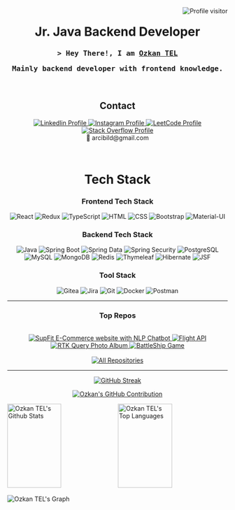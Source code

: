 <a href="https://github.com/requiet2k">
  <img align="right" src="https://komarev.com/ghpvc/?username=requiet2k&label=Visitors&color=0e75b6&style=flat" alt="Profile visitor" />
</a>

<div align="center">
  <h1>Jr. Java Backend Developer</h1>
</div>

<h3 align="center">
        <samp>&gt; Hey There!, I am
                <b><a target="_blank" href="https://github.com/requiet2k">Ozkan TEL</a></b>
        </samp>
  <p align="center">
  <samp>Mainly backend developer with frontend knowledge.</samp>
  </p>
</h3>
<br/>
<h2 align="center">Contact</h2>
<p align="center">
   <a href="https://www.linkedin.com/in/ozkantel/" target="_blank">
    <img src="https://img.shields.io/badge/LinkedIn-0077B5?style=for-the-badge&logo=linkedin&logoColor=white" alt="Linkedlin Profile"/>
   </a>
   <a href="https://www.instagram.com/ozkan1k/" target="_blank">
    <img src="https://img.shields.io/badge/Instagram-fe4164?style=for-the-badge&logo=instagram&logoColor=white" alt="Instagram Profile" />
   </a> 
  <a href="https://leetcode.com/arcibild/" target="_blank">
     <img src="https://img.shields.io/badge/LeetCode-FFA116?style=for-the-badge&logo=leetcode&logoColor=white" alt="LeetCode Profile"/>
   </a> 
  <a href="https://stackoverflow.com/users/21624113/requiet" target="_blank">
     <img src="https://img.shields.io/badge/StackOverflow-000000?style=for-the-badge&logo=stackoverflow&logoColor=white" alt="Stack Overflow Profile"/>
   </a> 
  <br/>
  📧 arcibild@gmail.com
</p>
<br/>
<h1 align="center">Tech Stack</h1>
<div align="center">
  <h3>Frontend Tech Stack</h3>  
  <img src="https://img.shields.io/badge/-React-61DBFB?style=for-the-badge&labelColor=black&logo=react&logoColor=61DBFB" alt="React"/></a>
  <img src="https://img.shields.io/badge/Redux-593D88?style=for-the-badge&labelColor=3F2B61&logo=redux&logoColor=white" alt="Redux"/></a>
  <img src="https://img.shields.io/badge/Typescript-007acc?style=for-the-badge&labelColor=00375C&logo=typescript&logoColor=007acc" alt="TypeScript"/>
  <img src="https://img.shields.io/badge/HTML5-E34F26?style=for-the-badge&labelColor=943319&logo=html5&logoColor=white" alt="HTML"/>
  <img src="https://img.shields.io/badge/CSS3-1572B6?style=for-the-badge&labelColor=0D4670&logo=css3&logoColor=white" alt="CSS"/>
  <img src="https://img.shields.io/badge/Bootstrap-563D7C?style=for-the-badge&labelColor=33244A&logo=bootstrap&logoColor=white" alt="Bootstrap"/></a>
  <img src="https://img.shields.io/badge/Material%20UI-007FFF?style=for-the-badge&labelColor=0054A8&logo=mui&logoColor=white" alt="Material-UI"/>
  
  <h3>Backend Tech Stack</h3>
  <img src="https://img.shields.io/badge/Java-007396?style=for-the-badge&logo=java&logoColor=white" alt="Java"/>
  <img src="https://img.shields.io/badge/Spring%20Boot-6DB33F?style=for-the-badge&labelColor=36591F&logo=springboot&logoColor=white" alt="Spring Boot"/>
  <img src="https://img.shields.io/badge/Spring%20Data-6DB33F?style=for-the-badge&labelColor=36591F&logo=spring&logoColor=white" alt="Spring Data"/>
  <img src="https://img.shields.io/badge/Spring%20Security-1CA19F?style=for-the-badge&labelColor=005454&logo=springsecurity&logoColor=white&color=008080" alt="Spring Security"/>
  <img src="https://img.shields.io/badge/PostgreSQL-316192?style=for-the-badge&labelColor=2F6792&logo=postgresql&logoColor=white" alt="PostgreSQL"/>
  <img src="https://img.shields.io/badge/MySQL-blue?style=for-the-badge&labelColor=00446B&logo=mysql&logoColor=white" alt="MySQL"/>
  <img src="https://img.shields.io/badge/MongoDB-47A248?style=for-the-badge&logo=mongodb&logoColor=white" alt="MongoDB"/>
  <img src="https://img.shields.io/badge/Redis-DC382D?style=for-the-badge&logo=redis&logoColor=white" alt="Redis"/>
  <img src="https://img.shields.io/badge/Thymeleaf-darkgreen?style=for-the-badge&labelColor=black&logo=thymeleaf&logoColor=006400" alt="Thymeleaf"/>
  <img src="https://img.shields.io/badge/Hibernate-orange?style=for-the-badge" alt="Hibernate"/>
  <img src="https://img.shields.io/badge/JSF-007396?style=for-the-badge&labelColor=black&logo=java&logoColor=white" alt="JSF"/>

  <h3>Tool Stack</h3>
  <img src="https://img.shields.io/badge/Gitea-6EF93F?style=for-the-badge&logo=gitea&logoColor=black" alt="Gitea"/>
  <img src="https://img.shields.io/badge/Jira-0052CC?style=for-the-badge&logo=jira&logoColor=white" alt="Jira"/>
  <img src="https://img.shields.io/badge/Git-F05032?style=for-the-badge&logo=git&logoColor=white" alt="Git"/>
  <img src="https://img.shields.io/badge/Docker-2496ED?style=for-the-badge&logo=docker&logoColor=white" alt="Docker"/>
  <img src="https://img.shields.io/badge/Postman-FF6C37?style=for-the-badge&logo=postman&logoColor=white" alt="Postman"/>
</div>
 
<hr/>

<h3 align="center">Top Repos</h3>

<br/>

<div align="center">
    <a href="https://github.com/requiet2k/SupFit" target="_blank">
      <img src="https://github-readme-stats.vercel.app/api/pin/?username=requiet2k&repo=SupFit&border_color=00A884&bg_color=121B22&title_color=00A884&text_color=8B949E&icon_color=00A884" alt="SupFit E-Commerce website with NLP Chatbot"/>
    </a>
    <a href="https://github.com/requiet2k/Flight_Search_API" target="_blank">
      <img src="https://github-readme-stats.vercel.app/api/pin/?username=requiet2k&repo=Flight_Search_API&border_color=00A884&bg_color=121B22&title_color=00A884&text_color=8B949E&icon_color=00A884" alt="Flight API"/>
    </a>
</div>

<div align="center">
    <a href="https://github.com/requiet2k/react-redux-toolkit-query-photoAlbum" target="_blank">
      <img src="https://github-readme-stats.vercel.app/api/pin/?username=requiet2k&repo=react-redux-toolkit-query-photoAlbum&border_color=00A884&bg_color=121B22&title_color=00A884&text_color=8B949E&icon_color=00A884" alt="RTK Query Photo Album"/>
    </a>
    <a href="https://github.com/requiet2k/BattleShip-Game-in-C-lang." target="_blank">
      <img src="https://github-readme-stats.vercel.app/api/pin/?username=requiet2k&repo=BattleShip-Game-in-C-lang.&border_color=00A884&bg_color=121B22&title_color=00A884&text_color=8B949E&icon_color=00A884" alt="BattleShip Game"/>
    </a>
</div>
<br/>
<div align="center">
  <a href="https://github.com/requiet2k?tab=repositories" target="_blank">
    <img alt="All Repositories" title="All Repositories" src="https://img.shields.io/badge/-All%20Repos-00A884?style=for-the-badge&logo=koding&logoColor=white"/>
  </a>
</div>

<hr/>

<p align="center">
  <a href="https://github.com/requiet2k">
    <img src="https://github-readme-streak-stats.herokuapp.com?user=requiet2k&theme=whatsapp-dark" alt="GitHub Streak" />
  </a>
</p>


<p align="center">
  <a href="https://github.com/requiet2k">
    <img src="http://github-profile-summary-cards.vercel.app/api/cards/profile-details?username=Requiet2K&theme=gotham" alt="Ozkan's GitHub Contribution"/>
  </a>
</p>

<a> 
  <a href="https://github.com/requiet2k"><img alt="Ozkan TEL's Github Stats" src="https://denvercoder1-github-readme-stats.vercel.app/api?username=requiet2k&show_icons=true&count_private=true&theme=react&border_color=00A884&bg_color=121B22&title_color=00A884&icon_color=00A884" height="192px" width="49.5%"/></a>
  <a href="https://github.com/requiet2k"><img alt="Ozkan TEL's Top Languages" src="https://denvercoder1-github-readme-stats.vercel.app/api/top-langs/?username=requiet2k&langs_count=8&layout=compact&theme=react&border_color=00A884&bg_color=121B22&title_color=00A884&icon_color=00A884" height="192px" width="49.5%"/></a>
  <br/>
</a>

![Ozkan TEL's Graph](https://github-readme-activity-graph.vercel.app/graph?username=requiet2k&custom_title=Ozkan%20Tel's%20GitHub%20Activity%20Graph&bg_color=121B22&color=00A884&line=00A884&point=00A884&area_color=00A884&title_color=00A884&area=true)
